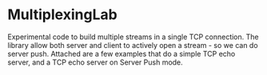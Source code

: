 MultiplexingLab
===============

Experimental code to build multiple streams in a single TCP connection.
The library allow both server and client to actively open a stream - so we can do server push.
Attached are a few examples that do a simple TCP echo server, and a TCP echo server on Server Push mode.
